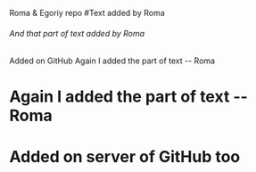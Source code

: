 Roma & Egoriy repo
#Text added by Roma
###### And that part of text added by Roma
Added on GitHub
Again I added the part of text -- Roma
# Again I added the part of text -- Roma
# Added on server of GitHub too

